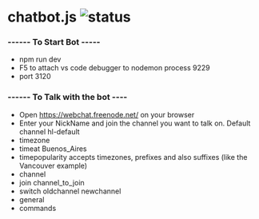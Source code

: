 # chatbot.js ![status](https://github.com/leandro-hl/chatbot.js/actions/workflows/node.js.yml/badge.svg)

### ------ To Start Bot -----
* npm run dev
* F5 to attach vs code debugger to nodemon process 9229
* port 3120

### ------ To Talk with the bot ----
* Open https://webchat.freenode.net/ on your browser
* Enter your NickName and join the channel you want to talk on. Default channel hl-default
* timezone
 * timeat Buenos_Aires
 * timepopularity accepts timezones, prefixes and also suffixes (like the Vancouver example)
* channel
 * join channel_to_join
 * switch oldchannel newchannel
* general
 * commands
